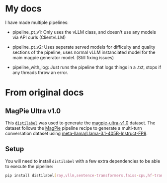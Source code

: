 # My docs
I have made multiple pipelines:
- pipeline_pt_v1: Only uses the vLLM class, and doesn't use any models via API curls (ClientvLLM)
- pipeline_pt_v2: Uses seperate served models for difficulty and quality sections of the pipeline, uses normal vLLM instanciated model for the main magpie generator model. (Still fixing issues)

- pipeline_with_log: Just runs the pipeline that logs things in a .txt, stops if any threads throw an error.


# From original docs
## MagPie Ultra v1.0

This [`distilabel`](https://github.com/argilla-io/distilabel) was used to generate the [magpie-ultra-v1.0](https://huggingface.co/datasets/argilla/magpie-ultra-v1.0) dataset. The dataset follows the [MagPie](https://magpie-align.github.io) pipeline recipe to generate a multi-turn conversation dataset using [meta-llama/Llama-3.1-405B-Instruct-FP8](https://huggingface.co/meta-llama/Llama-3.1-405B-Instruct-FP8).

## Setup

You will need to install `distilabel` with a few extra dependencies to be able to execute the pipeline:

```bash
pip install distilabel[ray,vllm,sentence-transformers,faiss-cpu,hf-transformers]
```